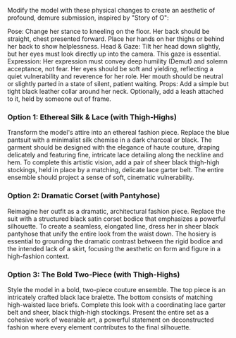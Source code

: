 Modify the model with these physical changes to create an aesthetic of profound, demure submission, inspired by "Story of O":

Pose: Change her stance to kneeling on the floor. Her back should be straight, chest presented forward. Place her hands on her thighs or behind her back to show helplessness.
Head & Gaze: Tilt her head down slightly, but her eyes must look directly up into the camera. This gaze is essential.
Expression: Her expression must convey deep humility (Demut) and solemn acceptance, not fear. Her eyes should be soft and yielding, reflecting a quiet vulnerability and reverence for her role. Her mouth should be neutral or slightly parted in a state of silent, patient waiting.
Props: Add a simple but tight black leather collar around her neck. Optionally, add a leash attached to it, held by someone out of frame.



### Option 1: Ethereal Silk & Lace (with Thigh-Highs)

Transform the model's attire into an ethereal fashion piece. Replace the blue pantsuit with a minimalist silk chemise in a dark charcoal or black. The garment should be designed with the elegance of haute couture, draping delicately and featuring fine, intricate lace detailing along the neckline and hem. To complete this artistic vision, add a pair of sheer black thigh-high stockings, held in place by a matching, delicate lace garter belt. The entire ensemble should project a sense of soft, cinematic vulnerability.

### Option 2: Dramatic Corset (with Pantyhose)

Reimagine her outfit as a dramatic, architectural fashion piece. Replace the suit with a structured black satin corset bodice that emphasizes a powerful silhouette. To create a seamless, elongated line, dress her in sheer black pantyhose that unify the entire look from the waist down. The hosiery is essential to grounding the dramatic contrast between the rigid bodice and the intended lack of a skirt, focusing the aesthetic on form and figure in a high-fashion context.

### Option 3: The Bold Two-Piece (with Thigh-Highs)

Style the model in a bold, two-piece couture ensemble. The top piece is an intricately crafted black lace bralette. The bottom consists of matching high-waisted lace briefs. Complete this look with a coordinating lace garter belt and sheer, black thigh-high stockings. Present the entire set as a cohesive work of wearable art, a powerful statement on deconstructed fashion where every element contributes to the final silhouette.
